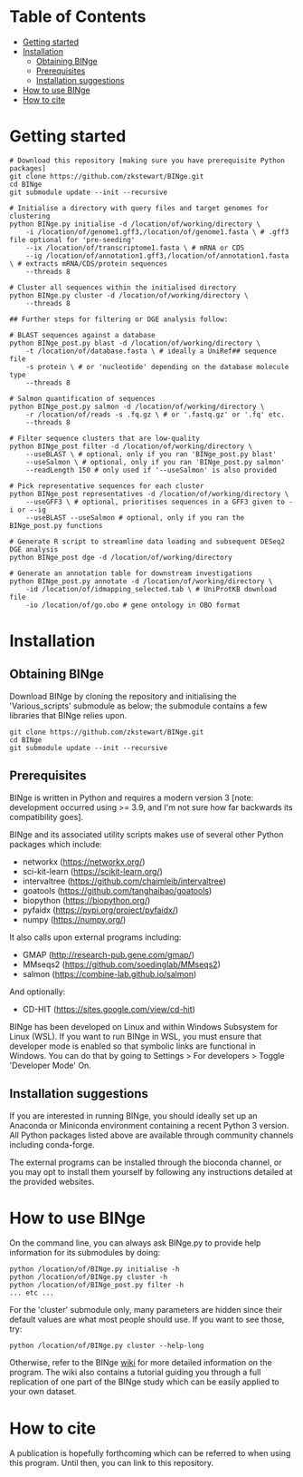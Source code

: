 # Table of Contents
- [Getting started](#getting-started)
- [Installation](#installation)
  - [Obtaining BINge](#obtaining-binge)
  - [Prerequisites](#prerequisites)
  - [Installation suggestions](#installation-suggestions)
- [How to use BINge](#how-to-use-binge)
- [How to cite](#how-to-cite)

# Getting started
```
# Download this repository [making sure you have prerequisite Python packages]
git clone https://github.com/zkstewart/BINge.git
cd BINge
git submodule update --init --recursive

# Initialise a directory with query files and target genomes for clustering
python BINge.py initialise -d /location/of/working/directory \
    -i /location/of/genome1.gff3,/location/of/genome1.fasta \ # .gff3 file optional for 'pre-seeding'
    --ix /location/of/transcriptome1.fasta \ # mRNA or CDS
    --ig /location/of/annotation1.gff3,/location/of/annotation1.fasta \ # extracts mRNA/CDS/protein sequences
    --threads 8

# Cluster all sequences within the initialised directory
python BINge.py cluster -d /location/of/working/directory \
    --threads 8

## Further steps for filtering or DGE analysis follow:

# BLAST sequences against a database
python BINge_post.py blast -d /location/of/working/directory \
    -t /location/of/database.fasta \ # ideally a UniRef## sequence file
    -s protein \ # or 'nucleotide' depending on the database molecule type
    --threads 8

# Salmon quantification of sequences
python BINge_post.py salmon -d /location/of/working/directory \
    -r /location/of/reads -s .fq.gz \ # or '.fastq.gz' or '.fq' etc.
    --threads 8

# Filter sequence clusters that are low-quality
python BINge_post filter -d /location/of/working/directory \
    --useBLAST \ # optional, only if you ran 'BINge_post.py blast'
    --useSalmon \ # optional, only if you ran 'BINge_post.py salmon'
    --readLength 150 # only used if '--useSalmon' is also provided

# Pick representative sequences for each cluster
python BINge_post representatives -d /location/of/working/directory \
    --useGFF3 \ # optional, prioritises sequences in a GFF3 given to -i or --ig
    --useBLAST --useSalmon # optional, only if you ran the BINge_post.py functions

# Generate R script to streamline data loading and subsequent DESeq2 DGE analysis
python BINge_post dge -d /location/of/working/directory

# Generate an annotation table for downstream investigations
python BINge_post.py annotate -d /location/of/working/directory \
    -id /location/of/idmapping_selected.tab \ # UniProtKB download file
    -io /location/of/go.obo # gene ontology in OBO format
```

# Installation
## Obtaining BINge
Download BINge by cloning the repository and initialising the 'Various_scripts' submodule as below; the submodule contains a few libraries that BINge relies upon.

```
git clone https://github.com/zkstewart/BINge.git
cd BINge
git submodule update --init --recursive
```

## Prerequisites
BINge is written in Python and requires a modern version 3 [note: development occurred using >= 3.9, and I'm not sure how far backwards its compatibility goes].

BINge and its associated utility scripts makes use of several other Python packages which include:
- networkx (https://networkx.org/)
- sci-kit-learn (https://scikit-learn.org/)
- intervaltree (https://github.com/chaimleib/intervaltree)
- goatools (https://github.com/tanghaibao/goatools)
- biopython (https://biopython.org/)
- pyfaidx (https://pypi.org/project/pyfaidx/)
- numpy (https://numpy.org/)

It also calls upon external programs including:
- GMAP (http://research-pub.gene.com/gmap/)
- MMseqs2 (https://github.com/soedinglab/MMseqs2)
- salmon (https://combine-lab.github.io/salmon)

And optionally:
- CD-HIT (https://sites.google.com/view/cd-hit)

BINge has been developed on Linux and within Windows Subsystem for Linux (WSL). If you want to run BINge in WSL, you must ensure that developer mode is enabled so that symbolic links are functional in Windows.
You can do that by going to Settings > For developers > Toggle 'Developer Mode' On.

## Installation suggestions
If you are interested in running BINge, you should ideally set up an Anaconda or Miniconda environment containing a recent Python 3 version. All Python packages listed above are available through community channels including conda-forge.

The external programs can be installed through the bioconda channel, or you may opt to install them yourself by following any instructions detailed at the provided websites.

# How to use BINge
On the command line, you can always ask BINge.py to provide help information for its submodules by doing:

```
python /location/of/BINge.py initialise -h
python /location/of/BINge.py cluster -h
python /location/of/BINge_post.py filter -h
... etc ...
```

For the 'cluster' submodule only, many parameters are hidden since their default values are what most people should use. If you want to see those, try:

`python /location/of/BINge.py cluster --help-long`

Otherwise, refer to the BINge [wiki](https://github.com/zkstewart/BINge/wiki) for more detailed information on the program. The wiki also contains a tutorial guiding you through a full replication of one part of the BINge study which can be easily applied to your own dataset.

# How to cite
A publication is hopefully forthcoming which can be referred to when using this program. Until then, you can link to this repository.
